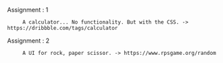 
Assignment : 1 

         A calculator... No functionality. But with the CSS. -> https://dribbble.com/tags/calculator

Assignment : 2
 
         A UI for rock, paper scissor. -> https://www.rpsgame.org/random